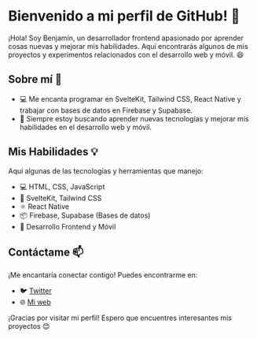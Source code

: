 # Bienvenido a mi perfil de GitHub! 👋

¡Hola! Soy Benjamín, un desarrollador frontend apasionado por aprender cosas nuevas y mejorar mis habilidades. Aquí encontrarás algunos de mis proyectos y experimentos relacionados con el desarrollo web y móvil. 😄

## Sobre mí 🚀

- 💻 Me encanta programar en SvelteKit, Tailwind CSS, React Native y trabajar con bases de datos en Firebase y Supabase.
- 🌱 Siempre estoy buscando aprender nuevas tecnologías y mejorar mis habilidades en el desarrollo web y móvil.

## Mis Habilidades 💡

Aquí algunas de las tecnologías y herramientas que manejo:

- 💻 HTML, CSS, JavaScript
- 🎨 SvelteKit, Tailwind CSS
- ⚛️ React Native
- 📦 Firebase, Supabase (Bases de datos)
- 🚀 Desarrollo Frontend y Móvil

## Contáctame 📫

¡Me encantaría conectar contigo! Puedes encontrarme en:

- 🐦 [Twitter](https://twitter.com/zomvr2)
- 🌐 [Mi web](https://zomvr.me)

¡Gracias por visitar mi perfil! Espero que encuentres interesantes mis proyectos 😊
